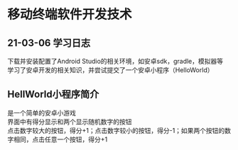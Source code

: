 # 移动终端软件开发技术
## 21-03-06 学习日志  
下载并安装配置了Android Studio的相关环境，如安卓sdk，gradle，模拟器等  
学习了安卓开发的相关知识，并尝试提交了一个安卓小程序（HelloWorld） 
  
## HellWorld小程序简介
是一个简单的安卓小游戏  
界面中有得分显示和两个显示随机数字的按钮  
点击数字较大的按钮，得分+1；点击数字较小的按钮，得分-1；如果两个按钮的数字相同，点击任意一个按钮，得分+1

